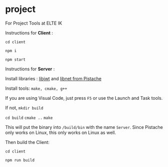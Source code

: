 # project
For Project Tools at ELTE IK


Instructions for **Client** : 

`cd client`
 
` npm i `

 `npm start`
 
 
 Instructions for **Server** : 
 
 Install libraries : [libjwt](https://github.com/benmcollins/libjwt) and [libnet from Pistache](https://github.com/oktal/pistache/)
 
 Install tools: `make, cmake, g++`
 
 If you are using Visual Code, just press `F5` or use the Launch and Task tools.
 
 If not, `mkdir build`
 
 `cd build`
 `cmake ..`
 `make`
 
 This will put the binary into `/build/bin` with the name `Server`. Since Pistache only works on Linux, this only works on Linux as well.
 
 Then build the Client:
 
 `cd client`
 
 `npm run build`
 

